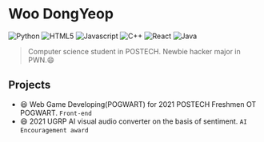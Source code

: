Woo DongYeop
===
![Python](https://img.shields.io/badge/Python-3376AB.svg?&style=for-the-badge&logo=Python&logoColor=white)
![HTML5](https://img.shields.io/badge/HTML5-E34F26.svg?&style=for-the-badge&logo=HTML5&logoColor=white)
![Javascript](https://img.shields.io/badge/Javascript-F7DF1E.svg?&style=for-the-badge&logo=JavaScript&logoColor=white)
![C++](https://img.shields.io/badge/C++-00599C.svg?&style=for-the-badge&logo=C%2B%2B&logoColor=white)
![React](https://img.shields.io/badge/React-61DAFB.svg?&style=for-the-badge&logo=React&logoColor=white)
![Java](https://img.shields.io/badge/Java-007396.svg?&style=for-the-badge&logo=Java&logoColor=white)

> Computer science student in POSTECH. Newbie hacker major in PWN.:smile:

## Projects
- :laughing: Web Game Developing(POGWART) for 2021 POSTECH Freshmen OT POGWART. `Front-end`
- 😄 2021 UGRP AI visual audio converter on the basis of sentiment. `AI` `Encouragement award`
